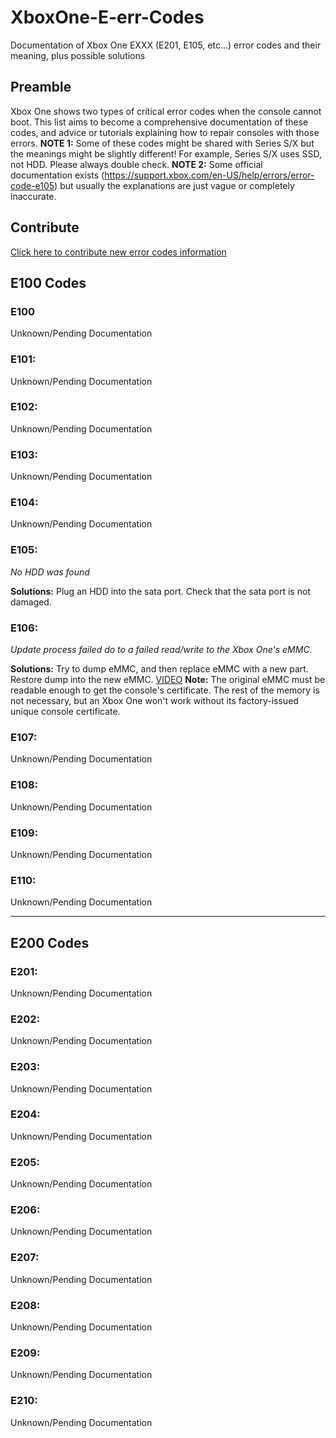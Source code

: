 # XboxOne-E-err-Codes
Documentation of Xbox One EXXX (E201, E105, etc...) error codes and their meaning, plus possible solutions

## Preamble
Xbox One shows two types of critical error codes when the console cannot boot. This list aims to become a comprehensive documentation of these codes, and advice or tutorials explaining how to repair consoles with those errors. 
**NOTE 1:** Some of these codes might be shared with Series S/X but the meanings might be slightly different! For example, Series S/X uses SSD, not HDD. Please always double check.
**NOTE 2:** Some official documentation exists (https://support.xbox.com/en-US/help/errors/error-code-e105) but usually the explanations are just vague or completely inaccurate. 

## Contribute
[Click here to contribute new error codes information](https://github.com/TorusHyperV/XboxOne-E-err-Codes/issues/new)

## E100 Codes
### E100
Unknown/Pending Documentation

### E101:
Unknown/Pending Documentation

### E102:
Unknown/Pending Documentation

### E103:
Unknown/Pending Documentation

### E104:
Unknown/Pending Documentation

### E105:
_No HDD was found_

**Solutions:** Plug an HDD into the sata port. Check that the sata port is not damaged.

### E106:
_Update process failed do to a failed read/write to the Xbox One's eMMC._

**Solutions:** Try to dump eMMC, and then replace eMMC with a new part. Restore dump into the new eMMC. [VIDEO](https://www.youtube.com/watch?v=XJVitvPhe_M)
**Note:** The original eMMC must be readable enough to get the console's certificate. The rest of the memory is not necessary, but an Xbox One won't work without its factory-issued unique console certificate.

### E107:
Unknown/Pending Documentation

### E108:
Unknown/Pending Documentation

### E109:
Unknown/Pending Documentation

### E110:
Unknown/Pending Documentation

---

## E200 Codes
### E201:
Unknown/Pending Documentation

### E202:
Unknown/Pending Documentation

### E203:
Unknown/Pending Documentation

### E204:
Unknown/Pending Documentation

### E205:
Unknown/Pending Documentation

### E206:
Unknown/Pending Documentation

### E207:
Unknown/Pending Documentation

### E208: 
Unknown/Pending Documentation

### E209:
Unknown/Pending Documentation

### E210: 
Unknown/Pending Documentation
